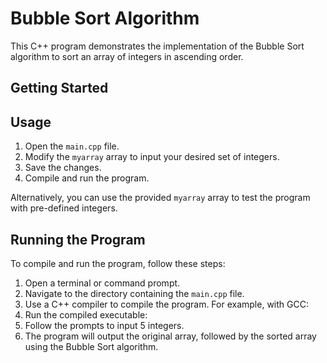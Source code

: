 
# Bubble Sort Algorithm

This C++ program demonstrates the implementation of the Bubble Sort algorithm to sort an array of integers in ascending order.

## Getting Started

## Usage

1. Open the `main.cpp` file.
2. Modify the `myarray` array to input your desired set of integers.
3. Save the changes.
4. Compile and run the program.

Alternatively, you can use the provided `myarray` array to test the program with pre-defined integers.

## Running the Program

To compile and run the program, follow these steps:

1. Open a terminal or command prompt.
2. Navigate to the directory containing the `main.cpp` file.
3. Use a C++ compiler to compile the program. For example, with GCC:
4. Run the compiled executable:
5. Follow the prompts to input 5 integers.
6. The program will output the original array, followed by the sorted array using the Bubble Sort algorithm.


